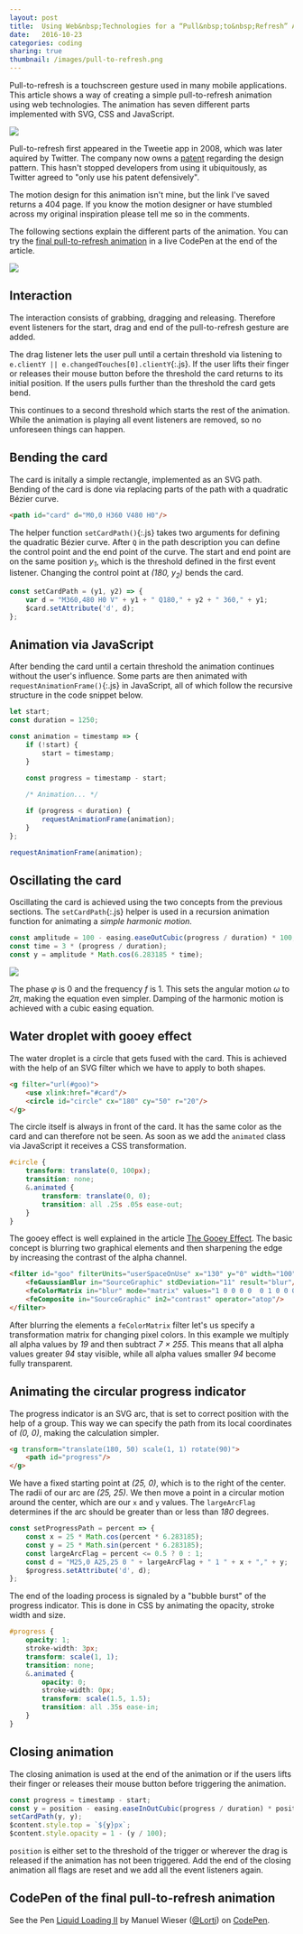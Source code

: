 ```yaml
---
layout: post
title:  Using Web&nbsp;Technologies for a “Pull&nbsp;to&nbsp;Refresh” Animation 
date:   2016-10-23
categories: coding
sharing: true
thumbnail: /images/pull-to-refresh.png
---
```


Pull-to-refresh is a touchscreen gesture used in many mobile applications. This article shows a way of creating a simple pull-to-refresh animation using web technologies. The animation has seven different parts implemented with SVG, CSS and JavaScript.

![](/images/pull-to-refresh.gif)

Pull-to-refresh first appeared in the Tweetie app in 2008, which was later aquired by Twitter. The company now owns a [patent](https://www.google.com/patents/US20100199180) regarding the design pattern. This hasn't stopped developers from using it ubiquitously, as Twitter agreed to "only use his patent defensively".

The motion design for this animation isn't mine, but the link I've saved returns a 404 page. If you know the motion designer or have stumbled across my original inspiration please tell me so in the comments.

The following sections explain the different parts of the animation. You can try the [final pull-to-refresh animation](#codepen-of-the-final-pull-to-refresh-animation) in a live CodePen at the end of the article.

![](/images/pull-to-refresh.png)

## Interaction

The interaction consists of grabbing, dragging and releasing. Therefore event listeners for the start, drag and end of the pull-to-refresh gesture are added. 

The drag listener lets the user pull until a certain threshold via listening to `e.clientY || e.changedTouches[0].clientY`{:.js}. If the user lifts their finger or releases their mouse button before the threshold the card returns to its initial position. If the users pulls further than the threshold the card gets bend.

This continues to a second threshold which starts the rest of the animation. While the animation is playing all event listeners are removed, so no unforeseen things can happen.

## Bending the card

The card is initally a simple rectangle, implemented as an SVG path. Bending of the card is done via replacing parts of the path with a quadratic Bézier curve.

``` html
<path id="card" d="M0,0 H360 V480 H0"/>
```

The helper function `setCardPath()`{:.js} takes two arguments for defining the quadratic Bézier curve. After `Q` in the path description you can define the control point and the end point of the curve. The start and end point are on the same position _y<sub>1</sub>_, which is the threshold defined in the first event listener. Changing the control point at _(180, y<sub>2</sub>)_ bends the card.

``` js
const setCardPath = (y1, y2) => {
    var d = "M360,480 H0 V" + y1 + " Q180," + y2 + " 360," + y1;
    $card.setAttribute('d', d);
};
```


## Animation via JavaScript

After bending the card until a certain threshold the animation continues without the user's influence. Some parts are then animated with `requestAnimationFrame()`{:.js} in JavaScript, all of which follow the recursive structure in the code snippet below. 

``` js
let start;
const duration = 1250;

const animation = timestamp => {
    if (!start) {
        start = timestamp;
    }

    const progress = timestamp - start;
    
    /* Animation... */

    if (progress < duration) {
        requestAnimationFrame(animation);
    }
};

requestAnimationFrame(animation);
```

## Oscillating the card

Oscillating the card is achieved using the two concepts from the previous sections. The `setCardPath`{:.js} helper is used in a recursion animation function for animating a _simple harmonic motion._

``` js
const amplitude = 100 - easing.easeOutCubic(progress / duration) * 100;
const time = 3 * (progress / duration);
const y = amplitude * Math.cos(6.283185 * time);
```

![](/images/simple-harmonic-motion.svg)

The phase _φ_ is 0 and the frequency _f_ is 1. This sets the angular motion _ω_ to _2π_, making the equation even simpler. Damping of the harmonic motion is achieved with a cubic easing equation.
 
## Water droplet with gooey effect

The water droplet is a circle that gets fused with the card. This is achieved with the help of an SVG filter which we have to apply to both shapes. 

``` html
<g filter="url(#goo)">
    <use xlink:href="#card"/>
    <circle id="circle" cx="180" cy="50" r="20"/>  
</g>
```

The circle itself is always in front of the card. It has the same color as the card and can therefore not be seen. As soon as we add the `animated` class via JavaScript it receives a CSS transformation.

``` css
#circle {
    transform: translate(0, 100px);
    transition: none;
    &.animated {
        transform: translate(0, 0);
        transition: all .25s .05s ease-out;
    }
}
```

The gooey effect is well explained in the article [The Gooey Effect](https://css-tricks.com/gooey-effect/). The basic concept is blurring two graphical elements and then sharpening the edge by increasing the contrast of the alpha channel.

``` html
<filter id="goo" filterUnits="userSpaceOnUse" x="130" y="0" width="100" height="100">
    <feGaussianBlur in="SourceGraphic" stdDeviation="11" result="blur"/>
    <feColorMatrix in="blur" mode="matrix" values="1 0 0 0 0  0 1 0 0 0  0 0 1 0 0  0 0 0 19 -7" result="contrast"/>
    <feComposite in="SourceGraphic" in2="contrast" operator="atop"/>
</filter>
```

After blurring the elements a `feColorMatrix` filter let's us specify a transformation matrix for changing pixel colors. In this example we multiply all alpha values by _19_ and then subtract _7 × 255_. This means that all alpha values greater _94_ stay visible, while all alpha values smaller _94_ become fully transparent. 

## Animating the circular progress indicator

The progress indicator is an SVG arc, that is set to correct position with the help of a group. This way we can specify the path from its local coordinates of _(0, 0)_, making the calculation simpler.

``` html
<g transform="translate(180, 50) scale(1, 1) rotate(90)">
    <path id="progress"/>
</g>
```

We have a fixed starting point at _(25, 0)_, which is to the right of the center. The radii of our arc are _(25, 25)_. We then move a point in a circular motion around the center, which are our `x` and `y` values. The `largeArcFlag` determines if the arc should be greater than or less than _180_ degrees.

``` js
const setProgressPath = percent => {
    const x = 25 * Math.cos(percent * 6.283185);
    const y = 25 * Math.sin(percent * 6.283185);
    const largeArcFlag = percent <= 0.5 ? 0 : 1;
    const d = "M25,0 A25,25 0 " + largeArcFlag + " 1 " + x + "," + y;
    $progress.setAttribute('d', d);
};
```
The end of the loading process is signaled by a "bubble burst" of the progress indicator. This is done in CSS by animating the opacity, stroke width and size.

``` css
#progress {
    opacity: 1;
    stroke-width: 3px;
    transform: scale(1, 1);
    transition: none;
    &.animated {
        opacity: 0;
        stroke-width: 0px;
        transform: scale(1.5, 1.5);
        transition: all .35s ease-in;
    }
}
```

## Closing animation

The closing animation is used at the end of the animation or if the users lifts their finger or releases their mouse button before triggering the animation.

``` js
const progress = timestamp - start;
const y = position - easing.easeInOutCubic(progress / duration) * position;
setCardPath(y, y);
$content.style.top = `${y}px`;
$content.style.opacity = 1 - (y / 100);
```

`position` is either set to the threshold of the trigger or wherever the drag is released if the animation has not been triggered. Add the end of the closing animation all flags are reset and we add all the event listeners again.

## CodePen of the final pull-to-refresh animation

<p data-height="640" data-theme-id="light" data-slug-hash="ozExqp" data-default-tab="result" data-user="Lorti" data-embed-version="2" class="codepen">See the Pen <a href="https://codepen.io/Lorti/pen/ozExqp/">Liquid Loading II</a> by Manuel Wieser (<a href="http://codepen.io/Lorti">@Lorti</a>) on <a href="http://codepen.io">CodePen</a>.</p>
<script async src="//assets.codepen.io/assets/embed/ei.js"></script>
